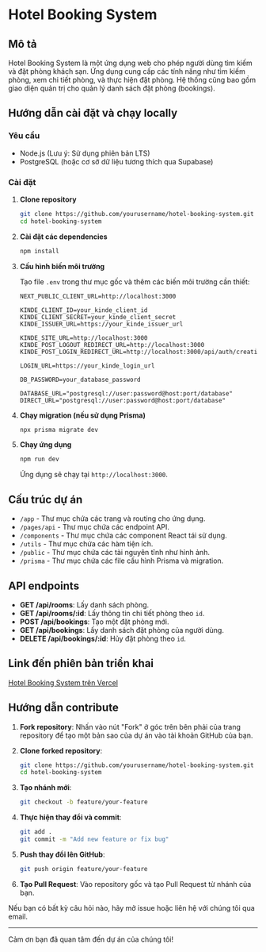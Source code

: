 # Hotel Booking System

## Mô tả

Hotel Booking System là một ứng dụng web cho phép người dùng tìm kiếm và đặt phòng khách sạn. Ứng dụng cung cấp các tính năng như tìm kiếm phòng, xem chi tiết phòng, và thực hiện đặt phòng. Hệ thống cũng bao gồm giao diện quản trị cho quản lý danh sách đặt phòng (bookings).

## Hướng dẫn cài đặt và chạy locally

### Yêu cầu

- Node.js (Lưu ý: Sử dụng phiên bản LTS)
- PostgreSQL (hoặc cơ sở dữ liệu tương thích qua Supabase)

### Cài đặt

1. **Clone repository**

    ```bash
    git clone https://github.com/yourusername/hotel-booking-system.git
    cd hotel-booking-system
    ```

2. **Cài đặt các dependencies**

    ```bash
    npm install
    ```

3. **Cấu hình biến môi trường**

    Tạo file `.env` trong thư mục gốc và thêm các biến môi trường cần thiết:

    ```dotenv
    NEXT_PUBLIC_CLIENT_URL=http://localhost:3000

    KINDE_CLIENT_ID=your_kinde_client_id
    KINDE_CLIENT_SECRET=your_kinde_client_secret
    KINDE_ISSUER_URL=https://your_kinde_issuer_url

    KINDE_SITE_URL=http://localhost:3000
    KINDE_POST_LOGOUT_REDIRECT_URL=http://localhost:3000
    KINDE_POST_LOGIN_REDIRECT_URL=http://localhost:3000/api/auth/creation

    LOGIN_URL=https://your_kinde_login_url

    DB_PASSWORD=your_database_password

    DATABASE_URL="postgresql://user:password@host:port/database"
    DIRECT_URL="postgresql://user:password@host:port/database"
    ```

4. **Chạy migration (nếu sử dụng Prisma)**

    ```bash
    npx prisma migrate dev
    ```

5. **Chạy ứng dụng**

    ```bash
    npm run dev
    ```

    Ứng dụng sẽ chạy tại `http://localhost:3000`.

## Cấu trúc dự án

- `/app` - Thư mục chứa các trang và routing cho ứng dụng.
- `/pages/api` - Thư mục chứa các endpoint API.
- `/components` - Thư mục chứa các component React tái sử dụng.
- `/utils` - Thư mục chứa các hàm tiện ích.
- `/public` - Thư mục chứa các tài nguyên tĩnh như hình ảnh.
- `/prisma` - Thư mục chứa các file cấu hình Prisma và migration.

## API endpoints

- **GET /api/rooms**: Lấy danh sách phòng.
- **GET /api/rooms/:id**: Lấy thông tin chi tiết phòng theo `id`.
- **POST /api/bookings**: Tạo một đặt phòng mới.
- **GET /api/bookings**: Lấy danh sách đặt phòng của người dùng.
- **DELETE /api/bookings/:id**: Hủy đặt phòng theo `id`.

## Link đến phiên bản triển khai

[Hotel Booking System trên Vercel](https://hotel-booking-system.vercel.app)

## Hướng dẫn contribute

1. **Fork repository**: Nhấn vào nút "Fork" ở góc trên bên phải của trang repository để tạo một bản sao của dự án vào tài khoản GitHub của bạn.
2. **Clone forked repository**:

    ```bash
    git clone https://github.com/yourusername/hotel-booking-system.git
    cd hotel-booking-system
    ```

3. **Tạo nhánh mới**:

    ```bash
    git checkout -b feature/your-feature
    ```

4. **Thực hiện thay đổi và commit**:

    ```bash
    git add .
    git commit -m "Add new feature or fix bug"
    ```

5. **Push thay đổi lên GitHub**:

    ```bash
    git push origin feature/your-feature
    ```

6. **Tạo Pull Request**: Vào repository gốc và tạo Pull Request từ nhánh của bạn.

Nếu bạn có bất kỳ câu hỏi nào, hãy mở issue hoặc liên hệ với chúng tôi qua email.

---

Cảm ơn bạn đã quan tâm đến dự án của chúng tôi!
